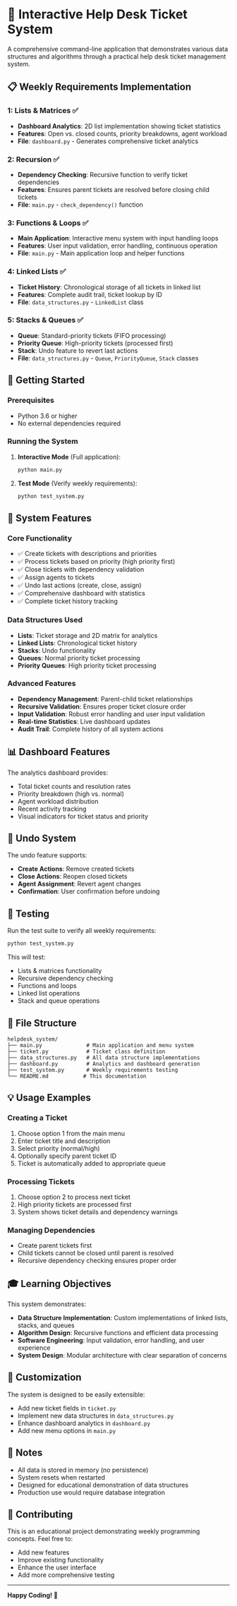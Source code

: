 # 🎫 Interactive Help Desk Ticket System

A comprehensive command-line application that demonstrates various data structures and algorithms through a practical help desk ticket management system.

## 📋 Weekly Requirements Implementation

### 1: Lists & Matrices ✅
- **Dashboard Analytics**: 2D list implementation showing ticket statistics
- **Features**: Open vs. closed counts, priority breakdowns, agent workload
- **File**: `dashboard.py` - Generates comprehensive ticket analytics

### 2: Recursion ✅
- **Dependency Checking**: Recursive function to verify ticket dependencies
- **Features**: Ensures parent tickets are resolved before closing child tickets
- **File**: `main.py` - `check_dependency()` function

### 3: Functions & Loops ✅
- **Main Application**: Interactive menu system with input handling loops
- **Features**: User input validation, error handling, continuous operation
- **File**: `main.py` - Main application loop and helper functions

### 4: Linked Lists ✅
- **Ticket History**: Chronological storage of all tickets in linked list
- **Features**: Complete audit trail, ticket lookup by ID
- **File**: `data_structures.py` - `LinkedList` class

### 5: Stacks & Queues ✅
- **Queue**: Standard-priority tickets (FIFO processing)
- **Priority Queue**: High-priority tickets (processed first)
- **Stack**: Undo feature to revert last actions
- **File**: `data_structures.py` - `Queue`, `PriorityQueue`, `Stack` classes

## 🚀 Getting Started

### Prerequisites
- Python 3.6 or higher
- No external dependencies required

### Running the System

1. **Interactive Mode** (Full application):
   ```bash
   python main.py
   ```

2. **Test Mode** (Verify weekly requirements):
   ```bash
   python test_system.py
   ```

## 🎯 System Features

### Core Functionality
- ✅ Create tickets with descriptions and priorities
- ✅ Process tickets based on priority (high priority first)
- ✅ Close tickets with dependency validation
- ✅ Assign agents to tickets
- ✅ Undo last actions (create, close, assign)
- ✅ Comprehensive dashboard with statistics
- ✅ Complete ticket history tracking

### Data Structures Used
- **Lists**: Ticket storage and 2D matrix for analytics
- **Linked Lists**: Chronological ticket history
- **Stacks**: Undo functionality
- **Queues**: Normal priority ticket processing
- **Priority Queues**: High priority ticket processing

### Advanced Features
- **Dependency Management**: Parent-child ticket relationships
- **Recursive Validation**: Ensures proper ticket closure order
- **Input Validation**: Robust error handling and user input validation
- **Real-time Statistics**: Live dashboard updates
- **Audit Trail**: Complete history of all system actions

## 📊 Dashboard Features

The analytics dashboard provides:
- Total ticket counts and resolution rates
- Priority breakdown (high vs. normal)
- Agent workload distribution
- Recent activity tracking
- Visual indicators for ticket status and priority

## 🔄 Undo System

The undo feature supports:
- **Create Actions**: Remove created tickets
- **Close Actions**: Reopen closed tickets
- **Agent Assignment**: Revert agent changes
- **Confirmation**: User confirmation before undoing

## 🧪 Testing

Run the test suite to verify all weekly requirements:
```bash
python test_system.py
```

This will test:
- Lists & matrices functionality
- Recursive dependency checking
- Functions and loops
- Linked list operations
- Stack and queue operations

## 📁 File Structure

```
helpdesk_system/
├── main.py              # Main application and menu system
├── ticket.py            # Ticket class definition
├── data_structures.py   # All data structure implementations
├── dashboard.py         # Analytics and dashboard generation
├── test_system.py       # Weekly requirements testing
└── README.md           # This documentation
```

## 💡 Usage Examples

### Creating a Ticket
1. Choose option 1 from the main menu
2. Enter ticket title and description
3. Select priority (normal/high)
4. Optionally specify parent ticket ID
5. Ticket is automatically added to appropriate queue

### Processing Tickets
1. Choose option 2 to process next ticket
2. High priority tickets are processed first
3. System shows ticket details and dependency warnings

### Managing Dependencies
- Create parent tickets first
- Child tickets cannot be closed until parent is resolved
- Recursive dependency checking ensures proper order

## 🎓 Learning Objectives

This system demonstrates:
- **Data Structure Implementation**: Custom implementations of linked lists, stacks, and queues
- **Algorithm Design**: Recursive functions and efficient data processing
- **Software Engineering**: Input validation, error handling, and user experience
- **System Design**: Modular architecture with clear separation of concerns

## 🔧 Customization

The system is designed to be easily extensible:
- Add new ticket fields in `ticket.py`
- Implement new data structures in `data_structures.py`
- Enhance dashboard analytics in `dashboard.py`
- Add new menu options in `main.py`

## 📝 Notes

- All data is stored in memory (no persistence)
- System resets when restarted
- Designed for educational demonstration of data structures
- Production use would require database integration

## 🤝 Contributing

This is an educational project demonstrating weekly programming concepts. Feel free to:
- Add new features
- Improve existing functionality
- Enhance the user interface
- Add more comprehensive testing

---

**Happy Coding! 🚀**

